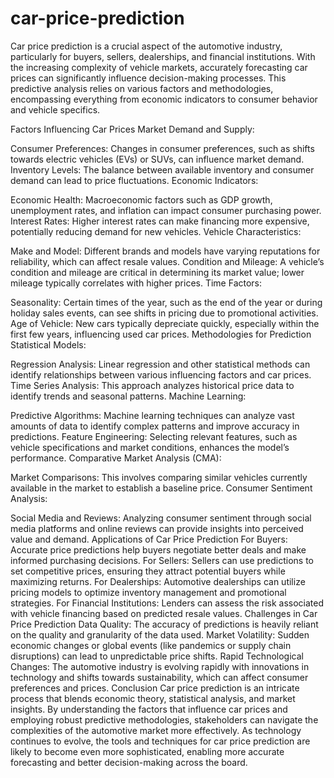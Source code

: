 # car-price-prediction
Car price prediction is a crucial aspect of the automotive industry, particularly for buyers, sellers, dealerships, and financial institutions. With the increasing complexity of vehicle markets, accurately forecasting car prices can significantly influence decision-making processes. This predictive analysis relies on various factors and methodologies, encompassing everything from economic indicators to consumer behavior and vehicle specifics.

Factors Influencing Car Prices
Market Demand and Supply:

Consumer Preferences: Changes in consumer preferences, such as shifts towards electric vehicles (EVs) or SUVs, can influence market demand.
Inventory Levels: The balance between available inventory and consumer demand can lead to price fluctuations.
Economic Indicators:

Economic Health: Macroeconomic factors such as GDP growth, unemployment rates, and inflation can impact consumer purchasing power.
Interest Rates: Higher interest rates can make financing more expensive, potentially reducing demand for new vehicles.
Vehicle Characteristics:

Make and Model: Different brands and models have varying reputations for reliability, which can affect resale values.
Condition and Mileage: A vehicle’s condition and mileage are critical in determining its market value; lower mileage typically correlates with higher prices.
Time Factors:

Seasonality: Certain times of the year, such as the end of the year or during holiday sales events, can see shifts in pricing due to promotional activities.
Age of Vehicle: New cars typically depreciate quickly, especially within the first few years, influencing used car prices.
Methodologies for Prediction
Statistical Models:

Regression Analysis: Linear regression and other statistical methods can identify relationships between various influencing factors and car prices.
Time Series Analysis: This approach analyzes historical price data to identify trends and seasonal patterns.
Machine Learning:

Predictive Algorithms: Machine learning techniques can analyze vast amounts of data to identify complex patterns and improve accuracy in predictions.
Feature Engineering: Selecting relevant features, such as vehicle specifications and market conditions, enhances the model’s performance.
Comparative Market Analysis (CMA):

Market Comparisons: This involves comparing similar vehicles currently available in the market to establish a baseline price.
Consumer Sentiment Analysis:

Social Media and Reviews: Analyzing consumer sentiment through social media platforms and online reviews can provide insights into perceived value and demand.
Applications of Car Price Prediction
For Buyers: Accurate price predictions help buyers negotiate better deals and make informed purchasing decisions.
For Sellers: Sellers can use predictions to set competitive prices, ensuring they attract potential buyers while maximizing returns.
For Dealerships: Automotive dealerships can utilize pricing models to optimize inventory management and promotional strategies.
For Financial Institutions: Lenders can assess the risk associated with vehicle financing based on predicted resale values.
Challenges in Car Price Prediction
Data Quality: The accuracy of predictions is heavily reliant on the quality and granularity of the data used.
Market Volatility: Sudden economic changes or global events (like pandemics or supply chain disruptions) can lead to unpredictable price shifts.
Rapid Technological Changes: The automotive industry is evolving rapidly with innovations in technology and shifts towards sustainability, which can affect consumer preferences and prices.
Conclusion
Car price prediction is an intricate process that blends economic theory, statistical analysis, and market insights. By understanding the factors that influence car prices and employing robust predictive methodologies, stakeholders can navigate the complexities of the automotive market more effectively. As technology continues to evolve, the tools and techniques for car price prediction are likely to become even more sophisticated, enabling more accurate forecasting and better decision-making across the board.
